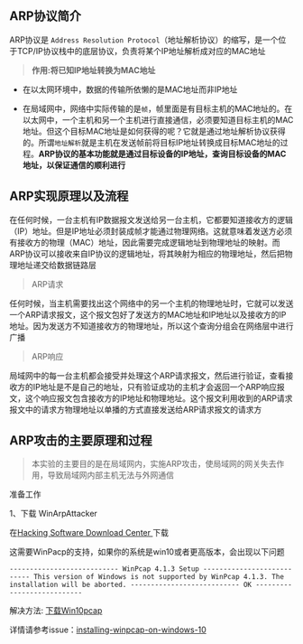 

## ARP协议简介

ARP协议是 `Address Resolution Protocol`（地址解析协议）的缩写，是一个位于TCP/IP协议栈中的底层协议，负责将某个IP地址解析成对应的MAC地址

> **作用:将已知IP地址转换为MAC地址**

+ 在以太网环境中，数据的传输所依懒的是MAC地址而非IP地址

+ 在局域网中，网络中实际传输的是`帧`，帧里面是有目标主机的MAC地址的。在以太网中，一个主机和另一个主机进行直接通信，必须要知道目标主机的MAC地址。但这个目标MAC地址是如何获得的呢？它就是通过地址解析协议获得的。所谓`地址解析`就是主机在发送帧前将目标IP地址转换成目标MAC地址的过程。**ARP协议的基本功能就是通过目标设备的IP地址，查询目标设备的MAC地址，以保证通信的顺利进行**

## ARP实现原理以及流程

在任何时候，一台主机有IP数据报文发送给另一台主机，它都要知道接收方的逻辑（IP）地址。但是IP地址必须封装成帧才能通过物理网络。这就意味着发送方必须有接收方的物理（MAC）地址，因此需要完成逻辑地址到物理地址的映射。而ARP协议可以接收来自IP协议的逻辑地址，将其映射为相应的物理地址，然后把物理地址递交给数据链路层

> ARP请求

任何时候，当主机需要找出这个网络中的另一个主机的物理地址时，它就可以发送一个ARP请求报文，这个报文包好了发送方的MAC地址和IP地址以及接收方的IP地址。因为发送方不知道接收方的物理地址，所以这个查询分组会在网络层中进行广播



> ARP响应

局域网中的每一台主机都会接受并处理这个ARP请求报文，然后进行验证，查看接收方的IP地址是不是自己的地址，只有验证成功的主机才会返回一个ARP响应报文，这个响应报文包含接收方的IP地址和物理地址。这个报文利用收到的ARP请求报文中的请求方物理地址以单播的方式直接发送给ARP请求报文的请求方

## ARP攻击的主要原理和过程

> 本实验的主要目的是在局域网内，实施ARP攻击，使局域网的网关失去作用，导致局域网内部主机无法与外网通信

准备工作

1、下载 WinArpAttacker



在[Hacking Software Download Center ](https://www.bookofnetwork.com/2576/download/Download-WinArpAttacker-software-for-PC-free)下载

这需要WinPacp的支持，如果你的系统是win10或者更高版本，会出现以下问题

```
--------------------------- WinPcap 4.1.3 Setup --------------------------- This version of Windows is not supported by WinPcap 4.1.3. The installation will be aborted. --------------------------- OK ---------------------------
```

解决方法: [下载Win10pcap](http://www.win10pcap.org/)

详情请参考issue：[installing-winpcap-on-windows-10](https://stackoverflow.com/questions/45502972/installing-winpcap-on-windows-10)






